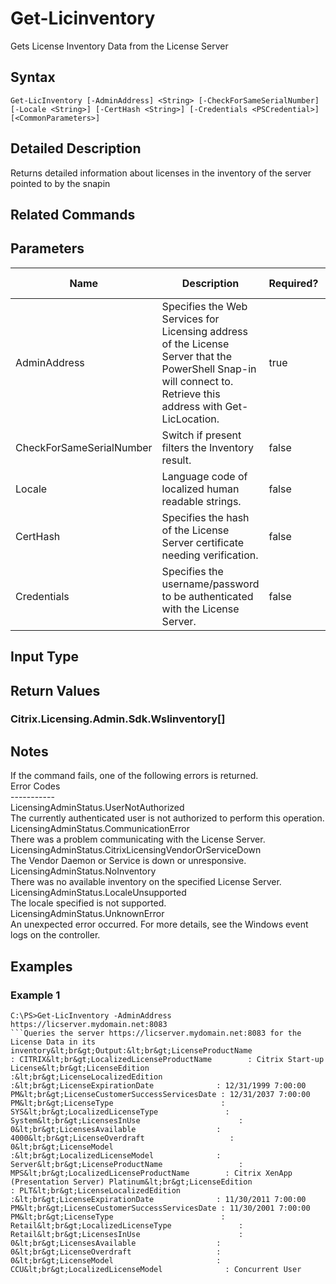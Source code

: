 ﻿
# Get-Licinventory
Gets License Inventory Data from the License Server
## Syntax
```
Get-LicInventory [-AdminAddress] <String> [-CheckForSameSerialNumber] [-Locale <String>] [-CertHash <String>] [-Credentials <PSCredential>] [<CommonParameters>]
```
## Detailed Description
Returns detailed information about licenses in the inventory of the server pointed to by the snapin


## Related Commands

## Parameters
| Name   | Description | Required? | Pipeline Input | Default Value |
| --- | --- | --- | --- | --- |
| AdminAddress | Specifies the Web Services for Licensing address of the License Server that the PowerShell Snap-in will connect to.  Retrieve this address with Get-LicLocation. | true | true (ByValue) |  |
| CheckForSameSerialNumber | Switch if present filters the Inventory result. | false | false | False |
| Locale | Language code of localized human readable strings. | false | false | EN |
| CertHash | Specifies the hash of the License Server certificate needing verification. | false | false |  |
| Credentials | Specifies the username/password to be authenticated with the License Server. | false | false |  |

## Input Type

### 

## Return Values

### Citrix.Licensing.Admin.Sdk.Wslinventory\[\]

## Notes
If the command fails, one of the following errors is returned.<br>    Error Codes<br>    -----------<br>    LicensingAdminStatus.UserNotAuthorized<br>        The currently authenticated user is not authorized to perform this operation.<br>    LicensingAdminStatus.CommunicationError<br>        There was a problem communicating with the License Server.<br>    LicensingAdminStatus.CitrixLicensingVendorOrServiceDown<br>        The Vendor Daemon or Service is down or unresponsive.<br>    LicensingAdminStatus.NoInventory<br>        There was no available inventory on the specified License Server.<br>    LicensingAdminStatus.LocaleUnsupported<br>        The locale specified is not supported.<br>    LicensingAdminStatus.UnknownError<br>        An unexpected error occurred.  For more details, see the Windows event logs on the controller.
## Examples

### Example 1
```
C:\PS>Get-LicInventory -AdminAddress https://licserver.mydomain.net:8083
```Queries the server https://licserver.mydomain.net:8083 for the License Data in its inventory&lt;br&gt;Output:&lt;br&gt;LicenseProductName                 : CITRIX&lt;br&gt;LocalizedLicenseProductName        : Citrix Start-up License&lt;br&gt;LicenseEdition                     :&lt;br&gt;LicenseLocalizedEdition            :&lt;br&gt;LicenseExpirationDate              : 12/31/1999 7:00:00 PM&lt;br&gt;LicenseCustomerSuccessServicesDate : 12/31/2037 7:00:00 PM&lt;br&gt;LicenseType                        : SYS&lt;br&gt;LocalizedLicenseType               : System&lt;br&gt;LicensesInUse                      : 0&lt;br&gt;LicensesAvailable                  : 4000&lt;br&gt;LicenseOverdraft                   : 0&lt;br&gt;LicenseModel                       :&lt;br&gt;LocalizedLicenseModel              : Server&lt;br&gt;LicenseProductName                 : MPS&lt;br&gt;LocalizedLicenseProductName        : Citrix XenApp (Presentation Server) Platinum&lt;br&gt;LicenseEdition                     : PLT&lt;br&gt;LicenseLocalizedEdition            :&lt;br&gt;LicenseExpirationDate              : 11/30/2011 7:00:00 PM&lt;br&gt;LicenseCustomerSuccessServicesDate : 11/30/2001 7:00:00 PM&lt;br&gt;LicenseType                        : Retail&lt;br&gt;LocalizedLicenseType               : Retail&lt;br&gt;LicensesInUse                      : 0&lt;br&gt;LicensesAvailable                  : 0&lt;br&gt;LicenseOverdraft                   : 0&lt;br&gt;LicenseModel                       : CCU&lt;br&gt;LocalizedLicenseModel              : Concurrent User
